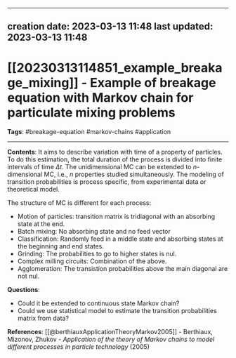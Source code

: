 
---
creation date: 2023-03-13 11:48
last updated: 2023-03-13 11:48
---
# [[20230313114851_example_breakage_mixing]] - Example of breakage equation with Markov chain for particulate mixing problems

__Tags__: #breakage-equation #markov-chains #application 

---
__Contents__: It aims to describe variation with time of a property of particles. To do this estimation, the total duration of the process is divided into finite intervals of time $\Delta t$. The unidimensional MC can be extended to $n$-dimensional MC, i.e., $n$ properties studied simultaneously. The modeling of transition probabilities is process specific, from experimental data or theoretical model.

The structure of MC is different for each process:
* Motion of particles: transition matrix is tridiagonal with an absorbing state at the end.
* Batch mixing: No absorbing state and no feed vector
* Classification: Randomly feed in a middle state and absorbing states at the beginning and end states.
* Grinding: The probabilities to go to higher states is nul.
* Complex milling circuits: Combination of the above.
* Agglomeration: The transistion probabilities above the main diagonal are not nul.

**Questions**:
* Could it be extended to continuous state Markov chain?
* Could we use statistical model to estimate the transition probabilities matrix from data?

__References__:
[[@berthiauxApplicationTheoryMarkov2005]] - Berthiaux, Mizonov, Zhukov - _Application of the theory of Markov chains to model different processes in particle technology_ (2005)
